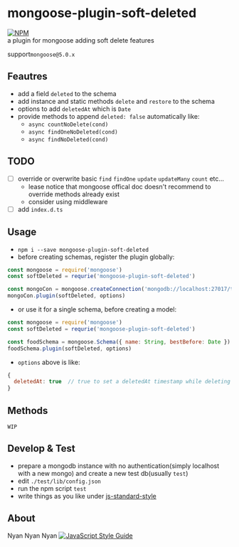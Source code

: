 # mongoose-plugin-soft-deleted
[![NPM](https://nodei.co/npm/mongoose-plugin-soft-deleted.png)](https://npmjs.org/package/mongoose-plugin-soft-deleted)  
a plugin for mongoose adding soft delete features

support`mongoose@5.0.x`

## Feautres
  - add a field `deleted` to the schema
  - add instance and static methods `delete` and `restore` to the schema
  - options to add `deletedAt` which is `Date`
  - provide methods to append `deleted: false` automatically like:
    - `async countNoDelete(cond)`
    - `async findOneNoDeleted(cond)`
    - `async findNoDeleted(cond)`

## TODO
  - [ ] override or overwrite basic `find` `findOne` `update` `updateMany` `count` etc...
    - lease notice that mongoose offical doc doesn't recommend to override methods already exist
    - consider using middleware
  - [ ] add `index.d.ts`

## Usage
  - `npm i --save mongoose-plugin-soft-deleted`
  - before creating schemas, register the plugin globally:
  ```js
  const mongoose = require('mongoose')
  const softDeleted = requrie('mongoose-plugin-soft-deleted')
  
  const mongoCon = mongoose.createConnection('mongodb://localhost:27017/test')
  mongoCon.plugin(softDeleted, options)
  ```
  - or use it for a single schema, before creating a model:
  ```js
  const mongoose = require('mongoose')
  const softDeleted = requrie('mongoose-plugin-soft-deleted')

  const foodSchema = mongoose.Schema({ name: String, bestBefore: Date })
  foodSchema.plugin(softDeleted, options)
  ```
  - `options` above is like:
  ```js
  {
    deletedAt: true  // true to set a deletedAt timestamp while deleting a doc
  }
  ```

## Methods
```
WIP
```

## Develop & Test
  - prepare a mongodb instance with no authentication(simply localhost with a new mongo) and create a new test db(usually `test`)
  - edit `./test/lib/config.json`
  - run the npm script `test`
  - write things as you like under [js-standard-style](https://standardjs.com/)

## About
Nyan Nyan Nyan
[![JavaScript Style Guide](https://cdn.rawgit.com/standard/standard/master/badge.svg)](https://github.com/standard/standard)  
